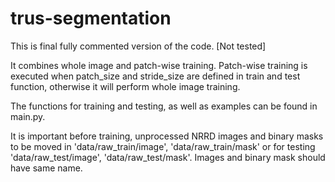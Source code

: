 # trus-segmentation

This is final fully commented version of the code. [Not tested]

It combines whole image and patch-wise training. Patch-wise training is executed when patch_size and stride_size are defined in train and test function, otherwise it will perform whole image training.

The functions for training and testing, as well as examples can be found in main.py.

It is important before training, unprocessed NRRD images and binary masks to be moved in 'data/raw_train/image', 'data/raw_train/mask' or for testing 'data/raw_test/image', 'data/raw_test/mask'. Images and binary mask should have same name.

